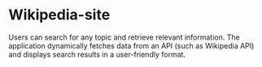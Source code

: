 # Wikipedia-site
Users can search for any topic and retrieve relevant information. The application dynamically fetches data from an API (such as Wikipedia API) and displays search results in a user-friendly format.

